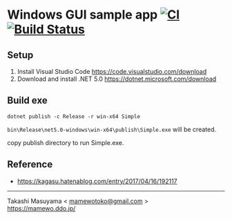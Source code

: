 # Windows GUI sample app [![CI](https://github.com/mamewotoko/dotnet_gui/workflows/CI/badge.svg?branch=master)](https://github.com/mamewotoko/dotnet_gui/actions) [![Build Status](https://travis-ci.com/mamewotoko/dotnet_gui.svg?branch=master)](https://travis-ci.com/mamewotoko/dotnet_gui)

## Setup

1. Install Visual Studio Code <https://code.visualstudio.com/download>
2. Download and install .NET 5.0 <https://dotnet.microsoft.com/download>

## Build exe

```
dotnet publish -c Release -r win-x64 Simple
```

`bin\Release\net5.0-windows\win-x64\publish\Simple.exe` will be created.

copy publish directory to run Simple.exe. 

## Reference
* <https://kagasu.hatenablog.com/entry/2017/04/16/192117>

----
Takashi Masuyama < mamewotoko@gmail.com >  
https://mamewo.ddo.jp/
